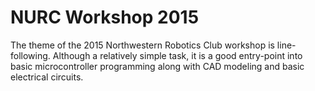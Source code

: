 NURC Workshop 2015
===

The theme of the 2015 Northwestern Robotics Club workshop is line-following. Although a relatively simple task,
it is a good entry-point into basic microcontroller programming along with CAD modeling and basic electrical circuits. 
